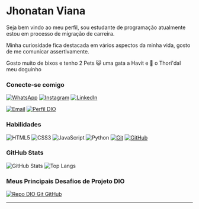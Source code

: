 
# Jhonatan Viana

Seja bem vindo ao meu perfil, sou estudante de programação atualmente estou em processo de migração de carreira.

Minha curiosidade fica destacada em vários aspectos da minha vida, gosto de me comunicar assertivamente.

Gosto muito de bixos e tenho 2 Pets 😺 uma gata a Havit e 🐶 o Thori'dal meu doguinho

### Conecte-se comigo

[![WhatsApp](https://img.shields.io/badge/WhatsApp-000?style=for-the-badge&logo=whatsapp&logoColor=)](https://wa.me/5527996215558)
[![Instagram](https://img.shields.io/badge/-Instagram-000?style=for-the-badge&logo=instagram&logoColor=)](https://www.instagram.com/jhonatan_viana/)
[![LinkedIn](https://img.shields.io/badge/-LinkedIn-000?style=for-the-badge&logo=linkedin&logoColor=30A3DC)](https://www.linkedin.com/in/jhonatanviana/)

[![Email](https://img.shields.io/badge/Email-000?style=for-the-badge&logo=gmail&logoColor=red)](mailto:jhonatan.pgd@gmail.com)
[![Perfil DIO](https://img.shields.io/badge/-Meu%20Perfil%20na%20DIO-000?style=for-the-badge)](https://dio.me/users/jhonatan_pgd)


### Habilidades

![HTML5](https://img.shields.io/badge/HTML-000?style=for-the-badge&logo=html5&logoColor=30A3DC)
![CSS3](https://img.shields.io/badge/CSS3-000?style=for-the-badge&logo=css3&logoColor=E94D5F)
![JavaScript](https://img.shields.io/badge/JavaScript-000?style=for-the-badge&logo=javascript&logoColor=30A3DC)
![Python](https://img.shields.io/badge/python-000?style=for-the-badge&logo=python&logoColor=)
[![Git](https://img.shields.io/badge/Git-000?style=for-the-badge&logo=git&logoColor=E94D5F)](https://git-scm.com/doc)
[![GitHub](https://img.shields.io/badge/GitHub-000?style=for-the-badge&logo=github&logoColor=30A3DC)](https://docs.github.com/)

### GitHub Stats

![GitHub Stats](https://github-readme-stats.vercel.app/api?username=JhouCode&theme=transparent&bg_color=000&border_color=30A3DC&show_icons=true&icon_color=30A3DC&title_color=E94D5F&text_color=FFF&hide_title=true&hide=stars)
![Top Langs](https://github-readme-stats-git-masterrstaa-rickstaa.vercel.app/api/top-langs/?username=JhouCode&layout=compact&bg_color=000&border_color=30A3DC&title_color=E94D5F&text_color=FFF&hide_title=true)

### Meus Principais Desafios de Projeto DIO

[![Repo DIO Git GitHub](https://github-readme-stats.vercel.app/api/pin/?username=JhouCode&repo=dio-lab-open-source&bg_color=000&border_color=30A3DC&show_icons=true&icon_color=30A3DC&title_color=E94D5F&text_color=FFF)](https://github.com/JhouCode/dio-lab-open-source/tree/feat/community/JhouCode)

---
